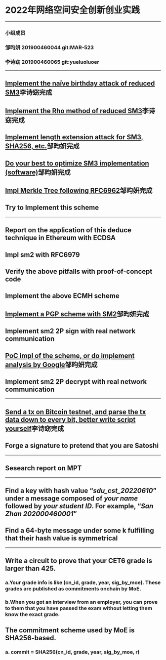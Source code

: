 # 2022年网络空间安全创新创业实践  
---
### 小组成员 
### 邹昀妍 201900460044 git:MAR-523
### 李诗窈 201900460065 git:yueluoluoer
---  
## [Implement the naïve birthday attack of reduced SM3](https://github.com/MAR-523/-/tree/main/SM3_birthday_attack)李诗窈完成    
## [Implement the Rho method of reduced SM3](https://github.com/MAR-523/-/tree/main/SM3_pho_attack)李诗窈完成  
## [Implement length extension attack for SM3, SHA256, etc.](https://github.com/MAR-523/-/tree/main/sha256_length_expanding_attack)邹昀妍完成  
## [Do your best to optimize SM3 implementation (software)](https://github.com/MAR-523/-/tree/main/sm3_optimize)邹昀妍完成  
## [Impl Merkle Tree following RFC6962](https://github.com/MAR-523/-/tree/main/Merkle%20tree)邹昀妍完成  
## Try to Implement this scheme  
---  
## Report on the application of this deduce technique in Ethereum with ECDSA  
## Impl sm2 with RFC6979
## Verify the above pitfalls with proof-of-concept code
## Implement the above ECMH scheme
## [Implement a PGP scheme with SM2](https://github.com/MAR-523/-/tree/main/sm3_optimize)邹昀妍完成    
## Implement sm2 2P sign with real network communication
## [PoC impl of the scheme, or do implement analysis by Google](https://github.com/MAR-523/-/tree/main/SM3_PoC)邹昀妍完成  
## Implement sm2 2P decrypt with real network communication  
---  
## [Send a tx on Bitcoin testnet, and parse the tx data down to every bit, better write script yourself](https://github.com/MAR-523/-/tree/main/Bitcoin_tx_analyse)李诗窈完成  
## Forge a signature to pretend that you are Satoshi
---  
## Sesearch report on MPT  
---  
## Find a key with hash value “*sdu_cst_20220610*” under a message composed of *your name* followed by *your student ID*. For example, “*San Zhan 202000460001*”  
## Find a 64-byte message under some k fulfilling that their hash value is symmetrical  
---  
## Write a circuit to prove that your CET6 grade is larger than 425.  
### a.Your grade info is like (cn_id, grade, year, sig_by_moe). These grades are published as commitments onchain by MoE.  
### b.When you got an interview from an employer, you can prove to them that you have passed the exam without letting them know the exact grade.  
## The commitment scheme used by MoE is SHA256-based.
### a. commit = SHA256(cn_id, grade, year, sig_by_moe, r)  
